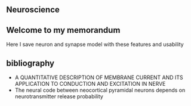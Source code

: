 ## Neuroscience

## Welcome to my memorandum
Here I save neuron and synapse model with these features and usability


## bibliography

- A QUANTITATIVE DESCRIPTION OF MEMBRANE CURRENT AND ITS APPLICATION TO CONDUCTION AND EXCITATION IN NERVE
- The neural code between neocortical pyramidal neurons depends on neurotransmitter release probability
